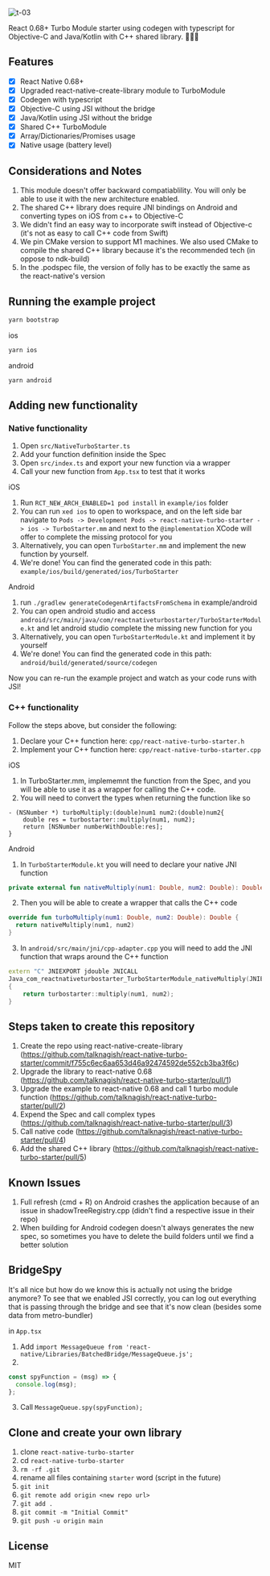 ![t-03](https://user-images.githubusercontent.com/176762/163689112-07bcd4da-6c1a-4a6e-93a5-dfafdeb30ea3.png)


React 0.68+ Turbo Module starter using codegen with typescript for Objective-C and Java/Kotlin with C++ shared library. 🚀🚀🚀

## Features
- [x] React Native 0.68+
- [x] Upgraded react-native-create-library module to TurboModule
- [x] Codegen with typescript
- [x] Objective-C using JSI without the bridge
- [x] Java/Kotlin using JSI without the bridge
- [x] Shared C++ TurboModule
- [x] Array/Dictionaries/Promises usage
- [x] Native usage (battery level)

## Considerations and Notes

1. This module doesn't offer backward compatiablility. You will only be able to use it with the new architecture enabled.
2. The shared C++ library does require JNI bindings on Android and converting types on iOS from c++ to Objective-C
3. We didn't find an easy way to incorporate swift instead of Objective-c (it's not as easy to call C++ code from Swift)
4. We pin CMake version to support M1 machines. We also used CMake to compile the shared C++ library because it's the recommended tech (in oppose to ndk-build)
5. In the .podspec file, the version of folly has to be exactly the same as the react-native's version

## Running the example project

```sh
yarn bootstrap
```

ios
```sh
yarn ios
```

android
```sh
yarn android
```

## Adding new functionality

### Native functionality

1. Open `src/NativeTurboStarter.ts`
2. Add your function definition inside the Spec
3. Open `src/index.ts` and export your new function via a wrapper
4. Call your new function from `App.tsx` to test that it works

iOS
1. Run `RCT_NEW_ARCH_ENABLED=1 pod install` in `example/ios` folder
2. You can run `xed ios` to open to workspace, and on the left side bar navigate to `Pods -> Development Pods -> react-native-turbo-starter -> ios -> TurboStarter.mm` and next to the `@implementation` XCode will offer to complete the missing protocol for you
3. Alternatively, you can open `TurboStarter.mm` and implement the new function by yourself.
4. We're done! You can find the generated code in this path: `example/ios/build/generated/ios/TurboStarter`

Android
1. run `./gradlew generateCodegenArtifactsFromSchema` in example/android
2. You can open android studio and access `android/src/main/java/com/reactnativeturbostarter/TurboStarterModule.kt` and let android studio complete the missing new function for you
3. Alternatively, you can open `TurboStarterModule.kt` and implement it by yourself
4. We're done! You can find the generated code in this path: `android/build/generated/source/codegen`

Now you can re-run the example project and watch as your code runs with JSI!

### C++ functionality

Follow the steps above, but consider the following:
1. Declare your C++ function here: `cpp/react-native-turbo-starter.h`
2. Implement your C++ function here: `cpp/react-native-turbo-starter.cpp`

iOS
1. In TurboStarter.mm, implememnt the function from the Spec, and you will be able to use it as a wrapper for calling the C++ code. 
2. You will need to convert the types when returning the function like so
```objc
- (NSNumber *) turboMultiply:(double)num1 num2:(double)num2{
    double res = turbostarter::multiply(num1, num2);
    return [NSNumber numberWithDouble:res];
}
```

Android
1. In `TurboStarterModule.kt` you will need to declare your native JNI function
```kotlin
private external fun nativeMultiply(num1: Double, num2: Double): Double
```
2. Then you will be able to create a wrapper that calls the C++ code
```kotlin
override fun turboMultiply(num1: Double, num2: Double): Double {
  return nativeMultiply(num1, num2)
}
```
3. In `android/src/main/jni/cpp-adapter.cpp` you will need to add the JNI function that wraps around the C++ function
```cpp
extern "C" JNIEXPORT jdouble JNICALL
Java_com_reactnativeturbostarter_TurboStarterModule_nativeMultiply(JNIEnv *env, jclass type, jdouble num1, jdouble num2)
{
    return turbostarter::multiply(num1, num2);
}
```

## Steps taken to create this repository

1. Create the repo using react-native-create-library (https://github.com/talknagish/react-native-turbo-starter/commit/f755c6ec6aa653d46a92474592de552cb3ba3f6c)
2. Upgrade the library to react-native 0.68 (https://github.com/talknagish/react-native-turbo-starter/pull/1)
3. Upgrade the example to react-native 0.68 and call 1 turbo module function (https://github.com/talknagish/react-native-turbo-starter/pull/2)
4. Expend the Spec and call complex types (https://github.com/talknagish/react-native-turbo-starter/pull/3)
5. Call native code (https://github.com/talknagish/react-native-turbo-starter/pull/4)
6. Add the shared C++ library (https://github.com/talknagish/react-native-turbo-starter/pull/5)

## Known Issues
1. Full refresh (cmd + R) on Android crashes the application because of an issue in shadowTreeRegistry.cpp (didn't find a respective issue in their repo)
2. When building for Android codegen doesn't always generates the new spec, so sometimes you have to delete the build folders until we find a better solution 

## BridgeSpy
It's all nice but how do we know this is actually not using the bridge anymore?
To see that we enabled JSI correctly, you can log out everything that is passing through the bridge
and see that it's now clean (besides some data from metro-bundler)

in `App.tsx`
1. Add `import MessageQueue from 'react-native/Libraries/BatchedBridge/MessageQueue.js';` 
2. 
```js
const spyFunction = (msg) => {
  console.log(msg);
};
```
3. Call `MessageQueue.spy(spyFunction);`

## Clone and create your own library
1. clone `react-native-turbo-starter`
2. cd `react-native-turbo-starter`
3. `rm -rf .git`
4. rename all files containing `starter` word (script in the future)
5. `git init`
6. `git remote add origin <new repo url>`
7. `git add .`
8. `git commit -m "Initial Commit"`
9. `git push -u origin main`

## License

MIT
